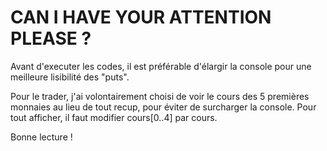 # CAN I HAVE YOUR ATTENTION PLEASE ?

Avant d'executer les codes, il est préférable d'élargir la console pour une meilleure lisibilité des "puts". 

Pour le trader, j'ai volontairement choisi de voir le cours des 5 premières monnaies au lieu de tout recup, pour éviter de surcharger la console.
Pour tout afficher, il faut modifier cours[0..4] par cours. 

Bonne lecture ! 
